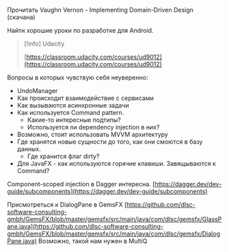 Прочитать Vaughn Vernon - Implementing Domain-Driven Design (скачана)

Найти хорошие уроки по разработке для Android.

> [!info] Udacity  
>  
> [https://classroom.udacity.com/courses/ud9012](https://classroom.udacity.com/courses/ud9012)  

Вопросы в которых чувствую себя неуверенно:

- UndoManager
- Как происходит взаимодействие с сервисами
- Как вызываются асинхронные задачи
- Как используется Command pattern.
    - Какие-то интересные подтипы?
    - Используется ли dependency injection в них?
- Возможно, стоит использовать MVVM архитектуру
- Где хранятся новые сущности до того, как они смоются в базу данных.
    - Где хранится флаг dirty?
- Для JavaFX - как используются горячие клавиши. Завящываются к Command?

  

Component-scoped injection в Dagger интересна. [https://dagger.dev/dev-guide/subcomponents](https://dagger.dev/dev-guide/subcomponents)

Присмотреться к DialogPane в GemsFX [https://github.com/dlsc-software-consulting-gmbh/GemsFX/blob/master/gemsfx/src/main/java/com/dlsc/gemsfx/GlassPane.java](https://github.com/dlsc-software-consulting-gmbh/GemsFX/blob/master/gemsfx/src/main/java/com/dlsc/gemsfx/DialogPane.java) Возможно, такой нам нужен в MultiQ